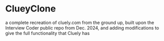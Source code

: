 # ClueyClone
a complete recreation of cluely.com from the ground up, built upon the Interview Coder public repo from Dec. 2024, and adding modifications to give the full functionality that Cluely has
